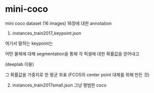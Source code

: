 # mini-coco
mini coco dataset (16 images)
16장에 대한 annotation

1) instances_train2017_keypoint.json

  여기서 말하는 keypoint는 

  어떤 물체에 대해 segmentation을 통해 각 픽셀에 대한 확률값을 얻어내고

  (deeplab 이용)

  그 확률값을 가중치로 한 평균 좌표 (FCOS의 center point 대체를 위해 만든 것)


2) instances_train2017small.json
  그냥 평범한 coco

